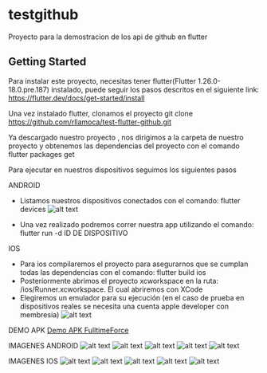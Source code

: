 # testgithub

Proyecto para la demostracion de los api de github en flutter

## Getting Started

Para instalar este proyecto, necesitas tener flutter(Flutter 1.26.0-18.0.pre.187) instalado, 
puede seguir los pasos descritos en el siguiente link:
https://flutter.dev/docs/get-started/install

Una vez instalado flutter, clonamos el proyecto
git clone https://github.com/rllamoca/test-flutter-github.git

Ya descargado nuestro proyecto , nos dirigimos a la carpeta de nuestro proyecto y obtenemos las dependencias del proyecto con el comando
flutter packages get

Para ejecutar en nuestros dispositivos seguimos los siguientes pasos

ANDROID
- Listamos nuestros dispositivos conectados con el comando:
    flutter devices
    ![alt text](http://54.39.20.126/ftf/flutter_devices.png)

- Una vez realizado podremos correr nuestra app utilizando el comando:
    flutter run -d ID DE DISPOSITIVO


IOS
- Para ios compilaremos el proyecto para asegurarnos que se cumplan todas las dependencias con el comando:
    flutter build ios
- Posteriormente abrimos el proyecto xcworkspace en la ruta:
    /ios/Runner.xcworkspace.
    El cual abriremos con XCode
- Elegiremos un emulador para su ejecución (en el caso de prueba en dispositivos reales se necesita una cuenta apple developer con membresia)
    ![alt text](http://54.39.20.126/ftf/xcode.png)

DEMO APK
    [Demo APK FulltimeForce](http://54.39.20.126/ftf/demo_github.apk)

IMAGENES ANDROID
    ![alt text](http://54.39.20.126/ftf/android/img0.jpg)
    ![alt text](http://54.39.20.126/ftf/android/img1.jpg)
    ![alt text](http://54.39.20.126/ftf/android/img2.jpg)
    ![alt text](http://54.39.20.126/ftf/android/img3.jpg)
    ![alt text](http://54.39.20.126/ftf/android/img4.jpg)

IMAGENES IOS
    ![alt text](http://54.39.20.126/ftf/ios/img0.png)
    ![alt text](http://54.39.20.126/ftf/ios/img1.png)
    ![alt text](http://54.39.20.126/ftf/ios/img2.png)
    ![alt text](http://54.39.20.126/ftf/ios/img3.png)
    ![alt text](http://54.39.20.126/ftf/ios/img4.png)

